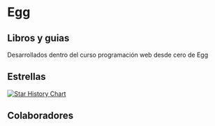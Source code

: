 # Egg

## Libros y guias
Desarrollados dentro del curso programación web desde cero de Egg

## Estrellas
[![Star History Chart](https://api.star-history.com/svg?repos=LoboGuardian/Egg&type=Date)](https://star-history.com/#LoboGuardian/Egg&Timeline)

## Colaboradores
